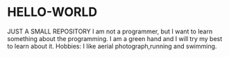 # HELLO-WORLD
JUST A SMALL REPOSITORY
I am not a programmer, but I want to learn something about the programming. I am a green hand and I will try my best to learn about it.
Hobbies: I like aerial photograph,running and swimming.
